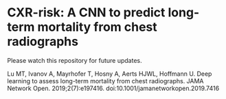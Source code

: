 # CXR-risk: A CNN to predict long-term mortality from chest radiographs


Please watch this repository for future updates.


Lu MT, Ivanov A, Mayrhofer T, Hosny A, Aerts HJWL, Hoffmann U. Deep learning to assess long-term mortality from chest radiographs. JAMA Network Open. 2019;2(7):e197416. doi:10.1001/jamanetworkopen.2019.7416 
